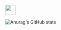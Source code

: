 
<img src="https://github.com/blackcater/blackcater/raw/main/images/Hi.gif" height="32"/></h1>

![Anurag's GitHub stats](https://github-readme-stats.vercel.app/api?username=sashatv126&show_icons=true&theme=radical)
<!--

**sashatv126/sashatv126** is a ✨ _special_ ✨ repository because its `README.md` (this file) appears on your GitHub profile.

Here are some ideas to get you started:

- 🔭 I’m currently working on ...
- 🌱 I’m currently learning ...
- 👯 I’m looking to collaborate on ...
- 🤔 I’m looking for help with ...
- 💬 Ask me about ...
- 📫 How to reach me: ...
- 😄 Pronouns: ...
- ⚡ Fun fact: ...
-->
